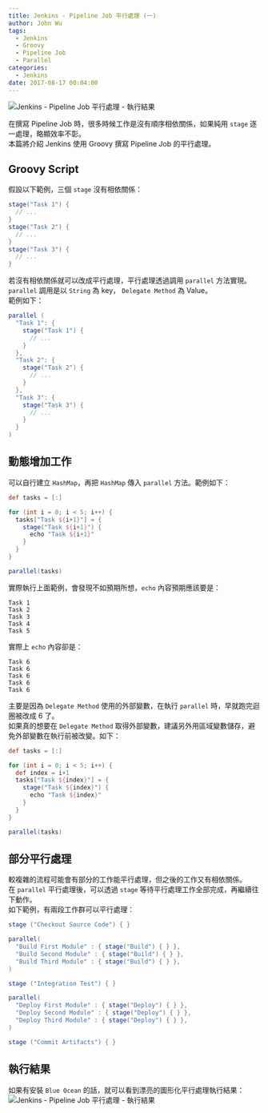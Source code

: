 ```yaml
---
title: Jenkins - Pipeline Job 平行處理 (一)
author: John Wu
tags:
  - Jenkins
  - Groovy
  - Pipeline Job
  - Parallel
categories:
  - Jenkins
date: 2017-08-17 00:04:00
---
```


![Jenkins - Pipeline Job 平行處理 - 執行結果](/images/x300.png)

在撰寫 Pipeline Job 時，很多時候工作是沒有順序相依關係，如果純用 `stage` 逐一處理，略顯效率不彰。  
本篇將介紹 Jenkins 使用 Groovy 撰寫 Pipeline Job 的平行處理。  

<!-- more -->

## Groovy Script

假設以下範例，三個 `stage` 沒有相依關係：
```groovy
stage("Task 1") {
  // ...
}
stage("Task 2") { 
  // ...
}
stage("Task 3") { 
  // ...
} 
```

若沒有相依關係就可以改成平行處理，平行處理透過調用 `parallel` 方法實現。  
`parallel` 調用是以 `String` 為 key， `Delegate Method` 為 Value。  
範例如下：
```groovy
parallel (
  "Task 1": {
    stage("Task 1") {
      // ...
    }
  },
  "Task 2": {
    stage("Task 2") {
      // ...
    }
  },
  "Task 3": {
    stage("Task 3") {
      // ...
    }
  }
)
```

## 動態增加工作

可以自行建立 `HashMap`，再把 `HashMap` 傳入 `parallel` 方法。範例如下：
```groovy
def tasks = [:]

for (int i = 0; i < 5; i++) {
  tasks["Task ${i+1}"] = {
    stage("Task ${i+1}") { 
      echo "Task ${i+1}"
    }
  }
}

parallel(tasks)
```

實際執行上面範例，會發現不如預期所想，`echo` 內容預期應該要是：
```
Task 1
Task 2
Task 3
Task 4
Task 5
```

實際上 `echo` 內容卻是：
```
Task 6
Task 6
Task 6
Task 6
Task 6
```

主要是因為 `Delegate Method` 使用的外部變數，在執行 `parallel` 時，早就跑完迴圈被改成 6 了。  
如果真的想要在 `Delegate Method` 取得外部變數，建議另外用區域變數儲存，避免外部變數在執行前被改變。如下：
```groovy
def tasks = [:]

for (int i = 0; i < 5; i++) {
  def index = i+1
  tasks["Task ${index}"] = {
    stage("Task ${index}") { 
      echo "Task ${index}"
    }
  }
}

parallel(tasks)
```

## 部分平行處理

較複雜的流程可能會有部分的工作能平行處理，但之後的工作又有相依關係。  
在 `parallel` 平行處理後，可以透過 `stage` 等待平行處理工作全部完成，再繼續往下動作。  
如下範例，有兩段工作群可以平行處理：
```groovy
stage ("Checkout Source Code") { }

parallel(
  "Build First Module" : { stage("Build") { } }, 
  "Build Second Module" : { stage("Build") { } }, 
  "Build Third Module" : { stage("Build") { } }, 
)

stage ("Integration Test") { }

parallel(
  "Deploy First Module" : { stage("Deploy") { } }, 
  "Deploy Second Module" : { stage("Deploy") { } }, 
  "Deploy Third Module" : { stage("Deploy") { } }, 
)

stage ("Commit Artifacts") { }
```

## 執行結果

如果有安裝 `Blue Ocean` 的話，就可以看到漂亮的圖形化平行處理執行結果：
![Jenkins - Pipeline Job 平行處理 - 執行結果](/images/x300.png)